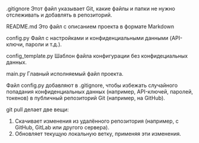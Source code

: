 .gitignore Этот файл указывает Git, какие файлы и папки не нужно отслеживать и добавлять в репозиторий.

README.md Это файл с описанием проекта в формате Markdown

config.py Файл с настройками и конфиденциальными данными (API-ключи, пароли и т.д.).

config_template.py Шаблон файла конфигурации без конфидециальных данных.

main.py Главный исполняемый файл проекта.

Файл config.py добавляют в .gitignore, чтобы избежать случайного попадания конфиденциальных данных (например, API-ключей, паролей, токенов) в публичный репозиторий Git (например, на GitHub).

git pull делает две вещи:
1. Скачивает изменения из удалённого репозитория (например, с GitHub, GitLab или другого сервера).
2. Обновляет текущую локальную ветку, применяя эти изменения.
